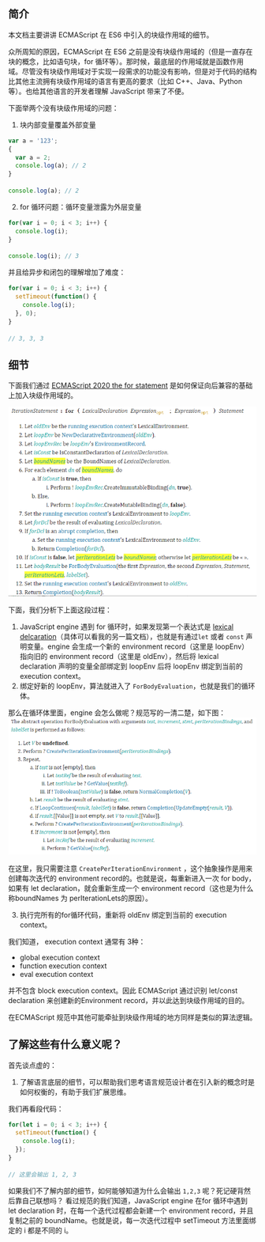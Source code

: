  
 
 
## 简介
本文档主要讲讲 ECMAScript 在 ES6 中引入的块级作用域的细节。

众所周知的原因，ECMAScript 在 ES6 之前是没有块级作用域的（但是一直存在块的概念，比如语句块，for 循环等）。那时候，最底层的作用域就是函数作用域。尽管没有块级作用域对于实现一段需求的功能没有影响，但是对于代码的结构比其他主流拥有块级作用域的语言有更高的要求（比如 C++、Java、Python等）。也给其他语言的开发者理解 JavaScript 带来了不便。

下面举两个没有块级作用域的问题：
1. 块内部变量覆盖外部变量
```javascript
var a = '123';
{
  var a = 2;
  console.log(a); // 2
}

console.log(a); // 2
```
2. for 循环问题：循环变量泄露为外层变量
```javascript
for(var i = 0; i < 3; i++) {
  console.log(i);
}

console.log(i); // 3
```

并且给异步和闭包的理解增加了难度：
```javascript
for(var i = 0; i < 3; i++) {
  setTimeout(function() {
    console.log(i);
  }, 0);
}

// 3, 3, 3
```

## 细节
下面我们通过 [ECMAScript 2020 the for statement](https://tc39.es/ecma262/#sec-for-statement) 是如何保证向后兼容的基础上加入块级作用域的。

![](./images/200225-javascript-block-scope-1.png)

下面，我们分析下上面这段过程：
1. JavaScript engine 遇到 for 循环时，如果发现第一个表达式是 [lexical delcaration](javascript-declaration.md)（具体可以看我的另一篇文档），也就是有通过`let` 或者 `const` 声明变量。engine 会生成一个新的 environment record（这里是 loopEnv） 指向旧的 environment record（这里是 oldEnv），然后将 lexical declaration 声明的变量全部绑定到 loopEnv 后将 loopEnv 绑定到当前的 execution context。
2. 绑定好新的 loopEnv，算法就进入了 `ForBodyEvaluation`，也就是我们的循环体。

那么在循环体里面，engine 会怎么做呢？规范写的一清二楚，如下图：
![](./images/200225-javascript-block-scope-2.png)

在这里，我只需要注意 `CreatePerIterationEnvironment` ，这个抽象操作是用来创建每次迭代的 environment record的。也就是说，每重新进入一次 for body，如果有 let declaration，就会重新生成一个 environment record（这也是为什么称boundNames 为 perIterationLets的原因）。

3. 执行完所有的for循环代码，重新将 oldEnv 绑定到当前的 execution context。


我们知道， execution context 通常有 3种：
- global execution context
- function execution context
- eval execution context

并不包含 block execution context。因此 ECMAScript 通过识别 let/const declaration 来创建新的Environment record，并以此达到块级作用域的目的。

在ECMAScript 规范中其他可能牵扯到块级作用域的地方同样是类似的算法逻辑。


## 了解这些有什么意义呢？
首先谈点虚的：
1. 了解语言底层的细节，可以帮助我们思考语言规范设计者在引入新的概念时是如何权衡的，有助于我们扩展思维。

我们再看段代码：
```javascript
for(let i = 0; i < 3; i++) {
  setTimeout(function() {
    console.log(i);
  });
}

// 这里会输出 1, 2, 3
```
如果我们不了解内部的细节，如何能够知道为什么会输出 `1,2,3` 呢？死记硬背然后靠自己联想吗？
看过规范的我们知道，JavaScript engine 在for 循环中遇到 let declaration 时，在每一个迭代过程都会新建一个 environment record，并且复制之前的 boundName。也就是说，每一次迭代过程中 setTimeout 方法里面绑定的 i 都是不同的 i。


